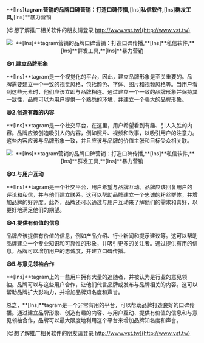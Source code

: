 **[Ins]**tagram营销的品牌口碑营销：打造口碑传播,**[Ins]**私信软件,**[Ins]**群发工具,**[Ins]**暴力营销

[😍想了解推广相关软件的朋友请登录 http://www.vst.tw](http://www.vst.tw)

 <center><img src="https://vst.tw/MP4/tuiguang/png/8.png" alt="**[Ins]**tagram营销的品牌口碑营销：打造口碑传播,**[Ins]**私信软件,**[Ins]**群发工具,**[Ins]**暴力营销"></center>

**😄1.建立品牌形象**

**[Ins]**tagram是一个视觉化的平台，因此，建立品牌形象是至关重要的。品牌需要建立一个一致的视觉风格，包括颜色、字体、图片和视频风格等。当用户看到这些元素时，他们应该立即与品牌相连。通过建立一个一致的品牌形象并保持其一致性，品牌可以为用户提供一个熟悉的环境，并建立一个强大的品牌形象。

**😄2.创造有趣的内容**

**[Ins]**tagram是一个社交平台，在这里，用户希望看到有趣、引人入胜的内容。品牌应该创造吸引人的内容，例如照片、视频和故事，以吸引用户的注意力。这些内容应该与品牌形象一致，并且应该与品牌的价值主张和目标受众相关联。

 <center><img src="https://vst.tw/MP4/tuiguang/png/7.png" alt="**[Ins]**tagram营销的品牌口碑营销：打造口碑传播,**[Ins]**私信软件,**[Ins]**群发工具,**[Ins]**暴力营销"></center>

**😄3.与用户互动**

**[Ins]**tagram是一个社交平台，用户希望与品牌互动。品牌应该回复用户的评论和私信，并与他们建立联系。这可以帮助品牌建立一个忠诚的粉丝群体，并增加品牌的好评度。此外，品牌还可以通过与用户互动来了解他们的需求和喜好，以更好地满足他们的期望。

**😄4.提供有价值的信息**

品牌应该提供有价值的信息，例如产品介绍、行业新闻和提示建议等。这可以帮助品牌建立一个专业知识和可靠性的形象，并吸引更多的关注者。通过提供有用的信息，品牌可以增加用户的忠诚度，并建立口碑传播。

**😄5.与意见领袖合作**

**[Ins]**tagram上的一些用户拥有大量的追随者，并被认为是行业的意见领袖。品牌可以与这些用户合作，让他们代言品牌或发布与品牌相关的内容。这可以帮助品牌扩大影响力，并增加品牌知名度和声誉。

总之，**[Ins]**tagram是一个非常有用的平台，可以帮助品牌打造良好的口碑传播。通过建立品牌形象、创造有趣的内容、与用户互动、提供有价值的信息和与意见领袖合作，品牌可以最大限度地利用这个平台来增加品牌知名度和声誉。

[😍想了解推广相关软件的朋友请登录 http://www.vst.tw](http://www.vst.tw)



